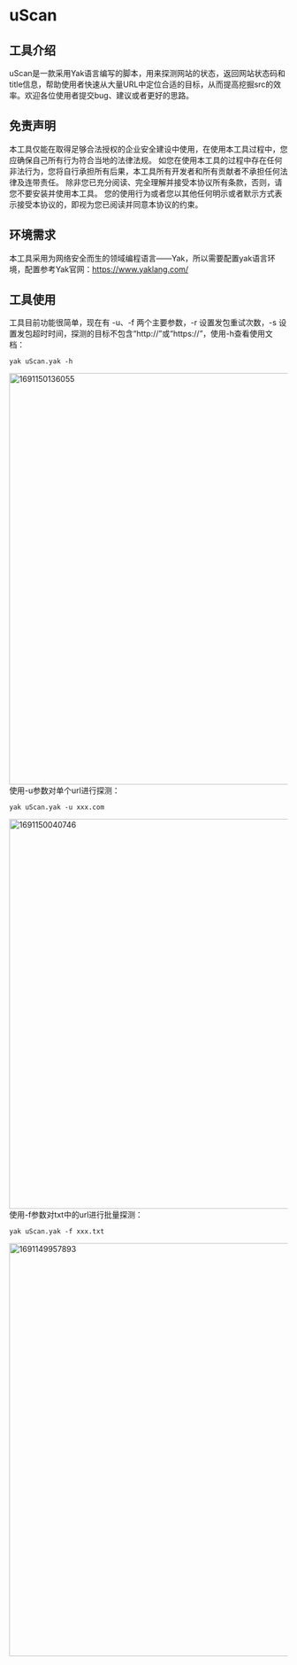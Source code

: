 # uScan
## 工具介绍
uScan是一款采用Yak语言编写的脚本，用来探测网站的状态，返回网站状态码和title信息，帮助使用者快速从大量URL中定位合适的目标，从而提高挖掘src的效率。欢迎各位使用者提交bug、建议或者更好的思路。
## 免责声明
本工具仅能在取得足够合法授权的企业安全建设中使用，在使用本工具过程中，您应确保自己所有行为符合当地的法律法规。 如您在使用本工具的过程中存在任何非法行为，您将自行承担所有后果，本工具所有开发者和所有贡献者不承担任何法律及连带责任。 除非您已充分阅读、完全理解并接受本协议所有条款，否则，请您不要安装并使用本工具。 您的使用行为或者您以其他任何明示或者默示方式表示接受本协议的，即视为您已阅读并同意本协议的约束。
## 环境需求
本工具采用为网络安全而生的领域编程语言——Yak，所以需要配置yak语言环境，配置参考Yak官网：https://www.yaklang.com/
## 工具使用
工具目前功能很简单，现在有 -u、-f 两个主要参数，-r 设置发包重试次数，-s 设置发包超时时间，探测的目标不包含“http://”或“https://”，使用-h查看使用文档：  
```
yak uScan.yak -h  
```  
<img width="743" alt="1691150136055" src="https://github.com/SoDa-LJ/uScan/assets/59957157/ac0d937b-6cd9-4395-90be-d7b8de0af0f3">     
使用-u参数对单个url进行探测：  

```
yak uScan.yak -u xxx.com  
```  
<img width="704" alt="1691150040746" src="https://github.com/SoDa-LJ/uScan/assets/59957157/9a1f3c4c-36f4-4570-a3e5-012b3da97410">  
使用-f参数对txt中的url进行批量探测：  

```
yak uScan.yak -f xxx.txt  
```  
<img width="746" alt="1691149957893" src="https://github.com/SoDa-LJ/uScan/assets/59957157/cb790907-4251-48a5-83a8-e05b9d3f1349">  
